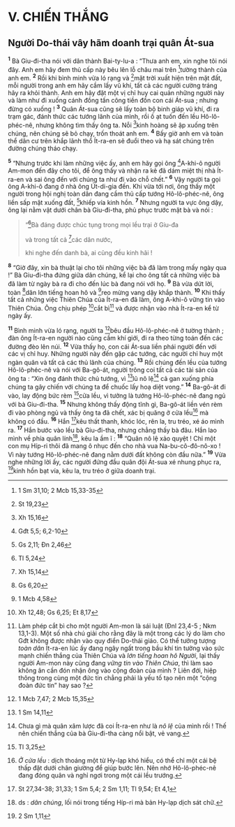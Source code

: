 # V. CHIẾN THẮNG
## Người Do-thái vây hãm doanh trại quân Át-sua
<sup><b>1</b></sup> Bà Giu-đi-tha nói với dân thành Bai-ty-lu-a : “Thưa anh em, xin nghe tôi nói đây. Anh em hãy đem thủ cấp này bêu lên lỗ châu mai trên [^1*]tường thành của anh em. <sup><b>2</b></sup> Rồi khi bình minh vừa ló rạng và [^2*]mặt trời xuất hiện trên mặt đất, mỗi người trong anh em hãy cầm lấy vũ khí, tất cả các người cường tráng hãy ra khỏi thành. Anh em hãy đặt một vị chỉ huy cai quản những người này và làm như đi xuống cánh đồng tấn công tiền đồn con cái Át-sua ; nhưng đừng có xuống ! <sup><b>3</b></sup> Quân Át-sua cũng sẽ lấy toàn bộ binh giáp vũ khí, đi ra trạm gác, đánh thức các tướng lãnh của mình, rồi ồ ạt tuốn đến lều Hô-lô-phéc-nê, nhưng không tìm thấy ông ta. Nỗi [^3*]kinh hoàng sẽ ập xuống trên chúng, nên chúng sẽ bỏ chạy, trốn thoát anh em. <sup><b>4</b></sup> Bấy giờ anh em và toàn thể dân cư trên khắp lãnh thổ Ít-ra-en sẽ đuổi theo và hạ sát chúng trên đường chúng tháo chạy.

<sup><b>5</b></sup> “Nhưng trước khi làm những việc ấy, anh em hãy gọi ông [^4*]A-khi-ô người Am-mon đến đây cho tôi, để ông thấy và nhận ra kẻ đã dám miệt thị nhà Ít-ra-en và sai ông đến với chúng ta như đi vào chỗ chết.” <sup><b>6</b></sup> Vậy người ta gọi ông A-khi-ô đang ở nhà ông Út-di-gia đến. Khi vừa tới nơi, ông thấy một người trong hội nghị toàn dân đang cầm thủ cấp tướng Hô-lô-phéc-nê, ông liền sấp mặt xuống đất, [^5*]khiếp vía kinh hồn. <sup><b>7</b></sup> Nhưng người ta vực ông dậy, ông lại nằm vật dưới chân bà Giu-đi-tha, phủ phục trước mặt bà và nói : 
> “[^6*]Bà đáng được chúc tụng trong mọi lều trại ở Giu-đa
> 
> và trong tất cả [^7*]các dân nước,
> 
> khi nghe đến danh bà, ai cũng đều kinh hãi !
>

<sup><b>8</b></sup> “Giờ đây, xin bà thuật lại cho tôi những việc bà đã làm trong mấy ngày qua !” Bà Giu-đi-tha đứng giữa dân chúng, kể lại cho ông tất cả những việc bà đã làm từ ngày bà ra đi cho đến lúc bà đang nói với họ. <sup><b>9</b></sup> Bà vừa dứt lời, toàn [^8*]dân lớn tiếng hoan hô và [^9*]reo mừng vang dậy khắp thành. <sup><b>10</b></sup> Khi thấy tất cả những việc Thiên Chúa của Ít-ra-en đã làm, ông A-khi-ô vững tin vào Thiên Chúa. Ông chịu phép [^10*]cắt bì[^1] và được nhận vào nhà Ít-ra-en kể từ ngày ấy.

<sup><b>11</b></sup> Bình minh vừa ló rạng, người ta [^11*]bêu đầu Hô-lô-phéc-nê ở tường thành ; đàn ông Ít-ra-en người nào cũng cầm khí giới, đi ra theo từng toán đến các đường đèo lên núi. <sup><b>12</b></sup> Vừa thấy họ, con cái Át-sua liền phái người đến với các vị chỉ huy. Những người này đến gặp các tướng, các người chỉ huy một ngàn quân và tất cả các thủ lãnh của chúng. <sup><b>13</b></sup> Rồi chúng đến lều của tướng Hô-lô-phéc-nê và nói với Ba-gô-át, người trông coi tất cả các tài sản của ông ta : “Xin ông đánh thức chủ tướng, vì [^12*]lũ nô lệ[^2] cả gan xuống phía chúng ta gây chiến với chúng ta để chuốc lấy hoạ diệt vong.” <sup><b>14</b></sup> Ba-gô-át đi vào, lay động bức rèm [^13*]cửa lều, vì tưởng là tướng Hô-lô-phéc-nê đang ngủ với bà Giu-đi-tha. <sup><b>15</b></sup> Nhưng không thấy động tĩnh gì, Ba-gô-át liền vén rèm đi vào phòng ngủ và thấy ông ta đã chết, xác bị quăng ở cửa lều[^3] mà không có đầu. <sup><b>16</b></sup> Hắn [^14*]kêu thất thanh, khóc lóc, rên la, tru tréo, xé áo mình ra. <sup><b>17</b></sup> Hắn bước vào lều bà Giu-đi-tha, nhưng chẳng thấy bà đâu. Hắn lao mình về phía quân lính[^4], kêu la ầm ĩ : <sup><b>18</b></sup> “Quân nô lệ xảo quyệt ! Chỉ một con mụ Híp-ri thôi đã mang ô nhục đến cho nhà vua Na-bu-cô-đô-nô-xo ! Vì này tướng Hô-lô-phéc-nê đang nằm dưới đất không còn đầu nữa.” <sup><b>19</b></sup> Vừa nghe những lời ấy, các người đứng đầu quân đội Át-sua xé nhung phục ra, [^15*]kinh hồn bạt vía, kêu la, tru tréo ở giữa doanh trại.

[^1]: Làm phép cắt bì cho một người Am-mon là sái luật (Đnl 23,4-5 ; Nkm 13,1-3). Một số nhà chú giải cho rằng đây là một trong các lý do làm cho Gđt không được nhận vào quy điển Do-thái giáo. Có thể tưởng tượng <i>toàn dân</i> Ít-ra-en lúc ấy đang ngây ngất trong bầu khí tin tưởng vào sức mạnh chiến thắng của Thiên Chúa và <i>lớn tiếng hoan hô Người</i>, lại thấy người Am-mon này cũng đang <i>vững tin vào Thiên Chúa</i>, thì làm sao không ân cần đón nhận ông vào cộng đoàn của mình ? Liên đới, hiệp thông trong cùng một đức tin chẳng phải là yếu tố tạo nên một “cộng đoàn đức tin” hay sao ?
[^2]: Chưa gì mà quân xâm lược đã coi Ít-ra-en như là <i>nô lệ</i> của mình rồi ! Thế nên chiến thắng của bà Giu-đi-tha càng nổi bật, vẻ vang.
[^3]: <i>Ở cửa lều</i> : dịch thoáng một từ Hy-lạp khó hiểu, có thể chỉ một cái bệ thấp đặt dưới chân giường để giúp bước lên. Nên nhớ Hô-lô-phéc-nê đang đóng quân và nghỉ ngơi trong một cái lều trướng.
[^4]: ds : <i>dân chúng</i>, lối nói trong tiếng Híp-ri mà bản Hy-lạp dịch sát chữ.
[^1*]: 1 Sm 31,10; 2 Mcb 15,33-35
[^2*]: St 19,23
[^3*]: Xh 15,16
[^4*]: Gđt 5,5; 6,2-10
[^5*]: Gs 2,11; Đn 2,46
[^6*]: Tl 5,24
[^7*]: Xh 15,14
[^8*]: Gs 6,20
[^9*]: 1 Mcb 4,58
[^10*]: Xh 12,48; Gs 6,25; Et 8,17
[^11*]: 1 Mcb 7,47; 2 Mcb 15,35
[^12*]: 1 Sm 14,11
[^13*]: Tl 3,25
[^14*]: St 27,34-38; 31,33; 1 Sm 5,4; 2 Sm 1,11; Tl 9,54; Et 4,1
[^15*]: 2 Sm 1,11

